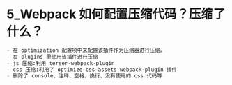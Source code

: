 # 5_Webpack 如何配置压缩代码？压缩了什么？

```md
- 在 optimization 配置项中来配置该插件作为压缩器进行压缩。
- 在 plugins 里使用该插件进行压缩
- js 压缩:利用 terser-webpack-plugin
- css 压缩:利用了 optimize-css-assets-webpack-plugin 插件
- 删除了 console、注释、空格、换行、没有使用的 css 代码等
```

